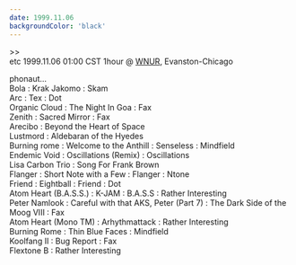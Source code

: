 ```yaml
---
date: 1999.11.06
backgroundColor: 'black'
---
```


\>>  
etc 1999.11.06 01:00 CST 1hour @ [WNUR](http://www.wnur.org/), Evanston-Chicago  

phonaut...  
Bola : Krak Jakomo : Skam  
Arc : Tex : Dot  
Organic Cloud : The Night In Goa : Fax  
Zenith : Sacred Mirror : Fax  
Arecibo : Beyond the Heart of Space  
Lustmord : Aldebaran of the Hyedes  
Burning rome : Welcome to the Anthill : Senseless : Mindfield  
Endemic Void : Oscillations (Remix) : Oscillations  
Lisa Carbon Trio : Song For Frank Brown  
Flanger : Short Note with a Few : Flanger : Ntone  
Friend : Eightball : Friend : Dot  
Atom Heart (B.A.S.S.) : K-JAM : B.A.S.S : Rather Interesting  
Peter Namlook : Careful with that AKS, Peter (Part 7) : The Dark Side of the Moog VIII : Fax  
Atom Heart (Mono TM) : Arhythmattack : Rather Interesting  
Burning Rome : Thin Blue Faces : Mindfield  
Koolfang II : Bug Report : Fax  
Flextone B : Rather Interesting